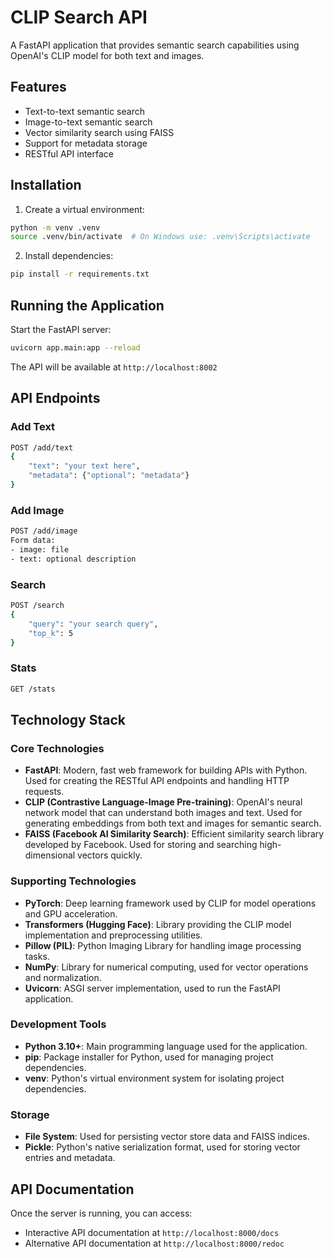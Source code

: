 # CLIP Search API

A FastAPI application that provides semantic search capabilities using OpenAI's CLIP model for both text and images.

## Features

- Text-to-text semantic search
- Image-to-text semantic search
- Vector similarity search using FAISS
- Support for metadata storage
- RESTful API interface

## Installation

1. Create a virtual environment:

```bash
python -m venv .venv
source .venv/bin/activate  # On Windows use: .venv\Scripts\activate
```

2. Install dependencies:

```bash
pip install -r requirements.txt
```

## Running the Application

Start the FastAPI server:

```bash
uvicorn app.main:app --reload
```

The API will be available at `http://localhost:8002`

## API Endpoints

### Add Text

```bash
POST /add/text
{
    "text": "your text here",
    "metadata": {"optional": "metadata"}
}
```

### Add Image

```bash
POST /add/image
Form data:
- image: file
- text: optional description
```

### Search

```bash
POST /search
{
    "query": "your search query",
    "top_k": 5
}
```

### Stats

```bash
GET /stats
```

## Technology Stack

### Core Technologies

- **FastAPI**: Modern, fast web framework for building APIs with Python. Used for creating the RESTful API endpoints and handling HTTP requests.
- **CLIP (Contrastive Language-Image Pre-training)**: OpenAI's neural network model that can understand both images and text. Used for generating embeddings from both text and images for semantic search.
- **FAISS (Facebook AI Similarity Search)**: Efficient similarity search library developed by Facebook. Used for storing and searching high-dimensional vectors quickly.

### Supporting Technologies

- **PyTorch**: Deep learning framework used by CLIP for model operations and GPU acceleration.
- **Transformers (Hugging Face)**: Library providing the CLIP model implementation and preprocessing utilities.
- **Pillow (PIL)**: Python Imaging Library for handling image processing tasks.
- **NumPy**: Library for numerical computing, used for vector operations and normalization.
- **Uvicorn**: ASGI server implementation, used to run the FastAPI application.

### Development Tools

- **Python 3.10+**: Main programming language used for the application.
- **pip**: Package installer for Python, used for managing project dependencies.
- **venv**: Python's virtual environment system for isolating project dependencies.

### Storage

- **File System**: Used for persisting vector store data and FAISS indices.
- **Pickle**: Python's native serialization format, used for storing vector entries and metadata.

## API Documentation

Once the server is running, you can access:

- Interactive API documentation at `http://localhost:8000/docs`
- Alternative API documentation at `http://localhost:8000/redoc`

